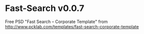 # Fast-Search v0.0.7

Free PSD "Fast Search – Corporate Template" from http://www.pcklab.com/templates/fast-search-corporate-template


